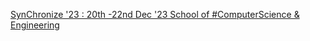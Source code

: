 [SynChronize '23 : 20th -22nd Dec '23   School of #ComputerScience & Engineering](https://qi.tc/qi/120905)